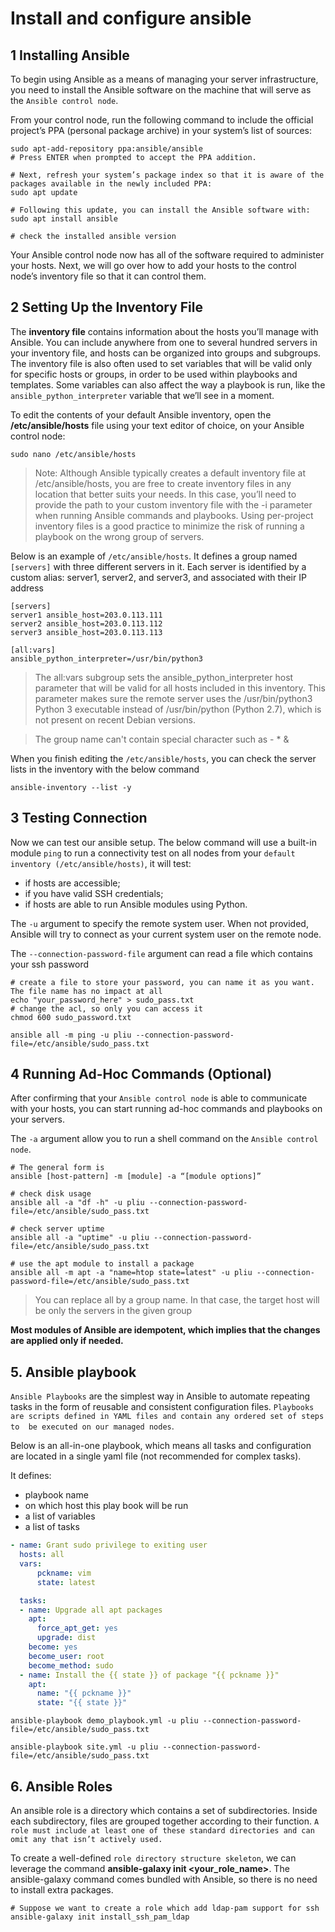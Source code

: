 # Install and configure ansible

## 1  Installing Ansible

To begin using Ansible as a means of managing your server infrastructure, you need to install the Ansible software 
on the machine that will serve as the `Ansible control node`.

From your control node, run the following command to include the official project’s PPA (personal package archive) in
your system’s list of sources:

```shell
sudo apt-add-repository ppa:ansible/ansible
# Press ENTER when prompted to accept the PPA addition.

# Next, refresh your system’s package index so that it is aware of the packages available in the newly included PPA:
sudo apt update

# Following this update, you can install the Ansible software with:
sudo apt install ansible

# check the installed ansible version
```


Your Ansible control node now has all of the software required to administer your hosts. Next, we will go over how 
to add your hosts to the control node’s inventory file so that it can control them.

## 2  Setting Up the Inventory File

The **inventory file** contains information about the hosts you’ll manage with Ansible. You can include 
anywhere from one to several hundred servers in your inventory file, and hosts can be organized into groups and 
subgroups. The inventory file is also often used to set variables that will be valid only for specific hosts or 
groups, in order to be used within playbooks and templates. Some variables can also affect the way a playbook is run, 
like the `ansible_python_interpreter` variable that we’ll see in a moment.

To edit the contents of your default Ansible inventory, open the **/etc/ansible/hosts** file using your text 
editor of choice, on your Ansible control node:
```shell
sudo nano /etc/ansible/hosts
```

> Note: Although Ansible typically creates a default inventory file at /etc/ansible/hosts, you are free to create 
inventory files in any location that better suits your needs. In this case, you’ll need to provide the path to 
your custom inventory file with the -i parameter when running Ansible commands and playbooks. Using per-project 
> inventory files is a good practice to minimize the risk of running a playbook on the wrong group of servers.

Below is an example of `/etc/ansible/hosts`. It defines a group named `[servers]` with three different servers 
in it. Each server is identified by a custom alias: server1, server2, and server3, and associated with their IP address


```text
[servers]
server1 ansible_host=203.0.113.111
server2 ansible_host=203.0.113.112
server3 ansible_host=203.0.113.113

[all:vars]
ansible_python_interpreter=/usr/bin/python3
```

> The all:vars subgroup sets the ansible_python_interpreter host parameter that will be valid for all hosts included 
  in this inventory. This parameter makes sure the remote server uses the /usr/bin/python3 Python 3 executable 
  instead of /usr/bin/python (Python 2.7), which is not present on recent Debian versions.

> The group name can't contain special character such as - * &

When you finish editing the `/etc/ansible/hosts`, you can check the server lists in the inventory with the below command

```shell
ansible-inventory --list -y
```


## 3  Testing Connection

Now we can test our ansible setup. The below command will use a built-in module `ping` to run a connectivity test on 
all nodes from your `default inventory (/etc/ansible/hosts)`, it will test:

- if hosts are accessible;
- if you have valid SSH credentials;
- if hosts are able to run Ansible modules using Python.


The `-u` argument to specify the remote system user. When not provided, Ansible will try to connect as your current 
system user on the remote node.

The `--connection-password-file` argument can read a file which contains your ssh password

```shell
# create a file to store your password, you can name it as you want. The file name has no impact at all
echo "your_password_here" > sudo_pass.txt
# change the acl, so only you can access it
chmod 600 sudo_password.txt

ansible all -m ping -u pliu --connection-password-file=/etc/ansible/sudo_pass.txt
```


## 4  Running Ad-Hoc Commands (Optional)

After confirming that your `Ansible control node` is able to communicate with your hosts, you can start running ad-hoc commands and playbooks on your servers.

The `-a` argument allow you to run a shell command on the  `Ansible control node`.

```shell
# The general form is
ansible [host-pattern] -m [module] -a “[module options]”

# check disk usage
ansible all -a "df -h" -u pliu --connection-password-file=/etc/ansible/sudo_pass.txt

# check server uptime
ansible all -a "uptime" -u pliu --connection-password-file=/etc/ansible/sudo_pass.txt

# use the apt module to install a package
ansible all -m apt -a "name=htop state=latest" -u pliu --connection-password-file=/etc/ansible/sudo_pass.txt
```

> You can replace all by a group name. In that case, the target host will be only the servers in the given group

**Most modules of Ansible are idempotent, which implies that the changes are applied only if needed.**   

## 5. Ansible playbook

`Ansible Playbooks` are the simplest way in Ansible to automate repeating tasks in the form of reusable and 
consistent configuration files. `Playbooks are scripts defined in YAML files and contain any ordered set of steps to 
be executed on our managed nodes`.

Below is an all-in-one playbook, which means all tasks and configuration are located in a single yaml file (not recommended
for complex tasks).

It defines:
- playbook name
- on which host this play book will be run
- a list of variables
- a list of tasks
```yaml
- name: Grant sudo privilege to exiting user
  hosts: all
  vars:
      pckname: vim
      state: latest

  tasks:
  - name: Upgrade all apt packages
    apt:
      force_apt_get: yes
      upgrade: dist
    become: yes
    become_user: root
    become_method: sudo
  - name: Install the {{ state }} of package "{{ pckname }}"
    apt:
      name: "{{ pckname }}"
      state: "{{ state }}"
```

```shell
ansible-playbook demo_playbook.yml -u pliu --connection-password-file=/etc/ansible/sudo_pass.txt

ansible-playbook site.yml -u pliu --connection-password-file=/etc/ansible/sudo_pass.txt
```


## 6. Ansible Roles

An ansible role is a directory which contains a set of subdirectories. Inside each subdirectory, files are grouped 
together according to their function. `A role must include at least one of these standard directories and can 
omit any that isn’t actively used.`


To create a well-defined `role directory structure skeleton`, we can leverage the command 
**ansible-galaxy init <your_role_name>**. The ansible-galaxy command comes bundled with Ansible, so there is no 
need to install extra packages.

```shell
# Suppose we want to create a role which add ldap-pam support for ssh 
ansible-galaxy init install_ssh_pam_ldap
```

